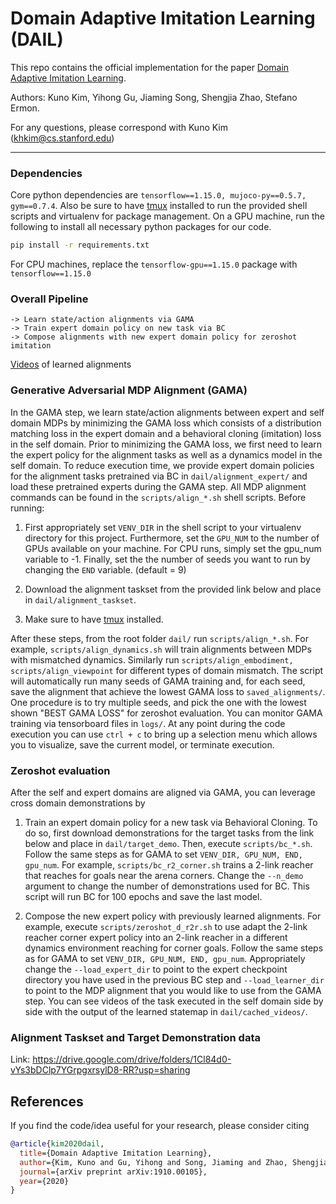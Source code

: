 # Domain Adaptive Imitation Learning (DAIL)

This repo contains the official implementation for the paper [Domain Adaptive Imitation Learning](https://arxiv.org/abs/1910.00105). 

Authors: Kuno Kim, Yihong Gu, Jiaming Song, Shengjia Zhao, Stefano Ermon. 

For any questions, please correspond with Kuno Kim (khkim@cs.stanford.edu)

-----------------------------------------------------------------------------------------

### Dependencies

Core python dependencies are `tensorflow==1.15.0, mujoco-py==0.5.7, gym==0.7.4`. Also be sure to have [tmux](https://github.com/tmux/tmux) installed to run the provided shell scripts and virtualenv for package management. On a GPU machine, run the following to install all necessary python packages for our code.

```bash
pip install -r requirements.txt
```

For CPU machines, replace the `tensorflow-gpu==1.15.0` package with `tensorflow==1.15.0`


### Overall Pipeline ### 

```
-> Learn state/action alignments via GAMA 
-> Train expert domain policy on new task via BC 
-> Compose alignments with new expert domain policy for zeroshot imitation
```
[Videos](https://www.youtube.com/watch?v=Ue-QhWbUr5s&feature=youtu.be&ab_channel=KunoKim) of learned alignments

### Generative Adversarial MDP Alignment (GAMA)

In the GAMA step, we learn state/action alignments between expert and self domain MDPs by minimizing the GAMA loss which consists of a distribution matching loss in the expert domain and a behavioral cloning (imitation) loss in the self domain. Prior to minimizing the GAMA loss, we first need to learn the expert policy for the alignment tasks as well as a dynamics model in the self domain. To reduce execution time, we provide expert domain policies for the alignment tasks pretrained via BC in `dail/alignment_expert/` and load these pretrained experts during the GAMA step. All MDP alignment commands can be found in the `scripts/align_*.sh` shell scripts. Before running: 

1. First appropriately set `VENV_DIR` in the shell script to your virtualenv directory for this project. Furthermore, set the `GPU_NUM` to the number of GPUs available on your machine. For CPU runs, simply set the gpu_num variable to -1. Finally, set the the number of seeds you want to run by changing the `END` variable. (default = 9) 

2. Download the alignment taskset from the provided link below and place in `dail/alignment_taskset`. 

3. Make sure to have [tmux](https://github.com/tmux/tmux) installed. 

After these steps, from the root folder `dail/` run `scripts/align_*.sh`. For example, `scripts/align_dynamics.sh` will train alignments between MDPs with mismatched dynamics. Similarly run `scripts/align_embodiment, scripts/align_viewpoint` for different types of domain mismatch. The script will automatically run many seeds of GAMA training and, for each seed, save the alignment that achieve the lowest GAMA loss to `saved_alignments/`. One procedure is to try multiple seeds, and pick the one with the lowest shown "BEST GAMA LOSS" for zeroshot evaluation. You can monitor GAMA training via tensorboard files in `logs/`. At any point during the code execution you can use `ctrl + c` to bring up a selection menu which allows you to visualize, save the current model, or terminate execution. 


### Zeroshot evaluation

After the self and expert domains are aligned via GAMA, you can leverage cross domain demonstrations by 

1. Train an expert domain policy for a new task via Behavioral Cloning. To do so, first download demonstrations for the target tasks from the link below and place in `dail/target_demo`. Then, execute `scripts/bc_*.sh`. Follow the same steps as for GAMA to set `VENV_DIR, GPU_NUM, END, gpu_num`. For example, `scripts/bc_r2_corner.sh` trains a 2-link reacher that reaches for goals near the arena corners. Change the `--n_demo` argument to change the number of demonstrations used for BC. This script will run BC for 100 epochs and save the last model. 

2. Compose the new expert policy with previously learned alignments. For example, execute `scripts/zeroshot_d_r2r.sh` to use adapt the 2-link reacher corner expert policy into an 2-link reacher in a different dynamics environment reaching for corner goals. Follow the same steps as for GAMA to set `VENV_DIR, GPU_NUM, END, gpu_num`. Appropriately change the `--load_expert_dir` to point to the expert checkpoint directory you have used in the previous BC step and `--load_learner_dir` to point to the MDP alignment that you would like to use from the GAMA step. You can see videos of the task executed in the self domain side by side with the output of the learned statemap in `dail/cached_videos/`. 


### Alignment Taskset and Target Demonstration data

Link: https://drive.google.com/drive/folders/1Cl84d0-vYs3bDClp7YGrpgxrsylD8-RR?usp=sharing


## References

If you find the code/idea useful for your research, please consider citing

```bib
@article{kim2020dail,
  title={Domain Adaptive Imitation Learning},
  author={Kim, Kuno and Gu, Yihong and Song, Jiaming and Zhao, Shengjia and Ermon, Stefano},
  journal={arXiv preprint arXiv:1910.00105},
  year={2020}
}
```
